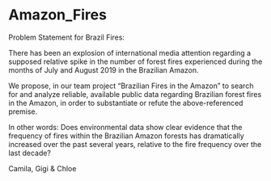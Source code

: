 # Amazon_Fires
Problem Statement for Brazil Fires:

There has been an explosion of international media attention regarding a supposed relative spike in the number of forest fires experienced during the months of July and August  2019 in the Brazilian Amazon.

We propose, in our team project “Brazilian Fires in the Amazon” to search for and analyze reliable, available public data regarding Brazilian forest fires in the Amazon, in order to substantiate or refute the above-referenced premise.

In other words: Does environmental data show clear evidence that the frequency of fires within the Brazilian Amazon forests has dramatically increased over the past several years, relative to the fire frequency over the last decade?


Camila, Gigi & Chloe
